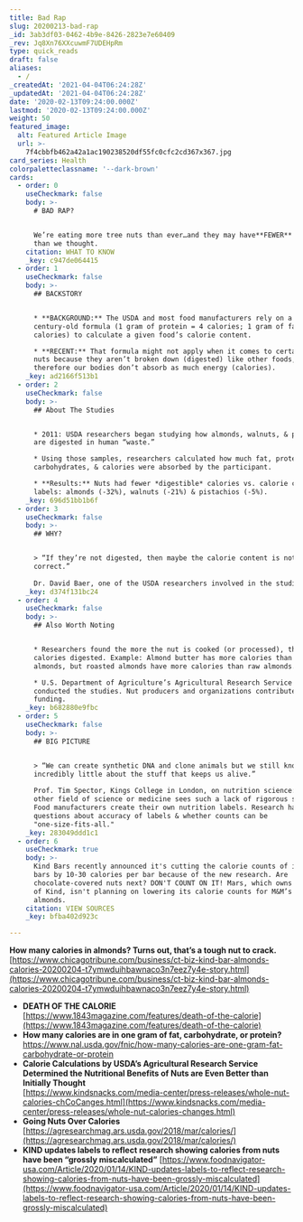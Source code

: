 ```yaml
---
title: Bad Rap
slug: 20200213-bad-rap
_id: 3ab3df03-0462-4b9e-8426-2823e7e60409
_rev: Jq8Xn76XXcuwmF7UDEHpRm
type: quick_reads
draft: false
aliases:
  - /
_createdAt: '2021-04-04T06:24:28Z'
_updatedAt: '2021-04-04T06:24:28Z'
date: '2020-02-13T09:24:00.000Z'
lastmod: '2020-02-13T09:24:00.000Z'
weight: 50
featured_image:
  alt: Featured Article Image
  url: >-
    7f4cbbfb462a42a1ac190238520df55fc0cfc2cd367x367.jpg
card_series: Health
colorpaletteclassname: '--dark-brown'
cards:
  - order: 0
    useCheckmark: false
    body: >-
      # BAD RAP?


      We’re eating more tree nuts than ever…and they may have**FEWER** calories
      than we thought.
    citation: WHAT TO KNOW
    _key: c947de064415
  - order: 1
    useCheckmark: false
    body: >-
      ## BACKSTORY


      * **BACKGROUND:** The USDA and most food manufacturers rely on a
      century-old formula (1 gram of protein = 4 calories; 1 gram of fat = 9
      calories) to calculate a given food’s calorie content.

      * **RECENT:** That formula might not apply when it comes to certain tree
      nuts because they aren’t broken down (digested) like other foods, and
      therefore our bodies don’t absorb as much energy (calories).
    _key: ad2166f513b1
  - order: 2
    useCheckmark: false
    body: >-
      ## About The Studies


      * 2011: USDA researchers began studying how almonds, walnuts, & pistachios
      are digested in human “waste.”

      * Using those samples, researchers calculated how much fat, protein,
      carbohydrates, & calories were absorbed by the participant.

      * **Results:** Nuts had fewer *digestible* calories vs. calorie counts on
      labels: almonds (-32%), walnuts (-21%) & pistachios (-5%).
    _key: 696d51bb1b6f
  - order: 3
    useCheckmark: false
    body: >-
      ## WHY?


      > “If they’re not digested, then maybe the calorie content is not
      correct.”  
        
      Dr. David Baer, one of the USDA researchers involved in the studies.
    _key: d374f131bc24
  - order: 4
    useCheckmark: false
    body: >-
      ## Also Worth Noting


      * Researchers found the more the nut is cooked (or processed), the more
      calories digested. Example: Almond butter has more calories than roasted
      almonds, but roasted almonds have more calories than raw almonds.

      * U.S. Department of Agriculture’s Agricultural Research Service unit
      conducted the studies. Nut producers and organizations contributed
      funding.
    _key: b682880e9fbc
  - order: 5
    useCheckmark: false
    body: >-
      ## BIG PICTURE


      > “We can create synthetic DNA and clone animals but we still know
      incredibly little about the stuff that keeps us alive.”  
        
      Prof. Tim Spector, Kings College in London, on nutrition science: "No
      other field of science or medicine sees such a lack of rigorous studies."
      Food manufacturers create their own nutrition labels. Research has raised
      questions about accuracy of labels & whether counts can be
      "one-size-fits-all."
    _key: 283049ddd1c1
  - order: 6
    useCheckmark: true
    body: >-
      Kind Bars recently announced it's cutting the calorie counts of its nut
      bars by 10-30 calories per bar because of the new research. Are
      chocolate-covered nuts next? DON'T COUNT ON IT! Mars, which owns a share
      of Kind, isn't planning on lowering its calorie counts for M&M’s with
      almonds.
    citation: VIEW SOURCES
    _key: bfba402d923c

---
```

**How many calories in almonds? Turns out, that’s a tough nut to crack.**  
[https://www.chicagotribune.com/business/ct-biz-kind-bar-almonds-calories-20200204-t7ymwduihbawnaco3n7eez7y4e-story.html](https://www.chicagotribune.com/business/ct-biz-kind-bar-almonds-calories-20200204-t7ymwduihbawnaco3n7eez7y4e-story.html)

* **DEATH OF THE CALORIE**  
[https://www.1843magazine.com/features/death-of-the-calorie](https://www.1843magazine.com/features/death-of-the-calorie)
* **How many calories are in one gram of fat, carbohydrate, or protein?**  
https://www.nal.usda.gov/fnic/how-many-calories-are-one-gram-fat-carbohydrate-or-protein
* **Calorie Calculations by USDA’s Agricultural Research Service Determined the Nutritional Benefits of Nuts are Even Better than Initially Thought**  
[https://www.kindsnacks.com/media-center/press-releases/whole-nut-calories-chCoCanges.html](https://www.kindsnacks.com/media-center/press-releases/whole-nut-calories-changes.html)
* **Going Nuts Over Calories**  
[https://agresearchmag.ars.usda.gov/2018/mar/calories/](https://agresearchmag.ars.usda.gov/2018/mar/calories/)
* **KIND updates labels to reflect research showing calories from nuts have been “grossly miscalculated”** [https://www.foodnavigator-usa.com/Article/2020/01/14/KIND-updates-labels-to-reflect-research-showing-calories-from-nuts-have-been-grossly-miscalculated](https://www.foodnavigator-usa.com/Article/2020/01/14/KIND-updates-labels-to-reflect-research-showing-calories-from-nuts-have-been-grossly-miscalculated)